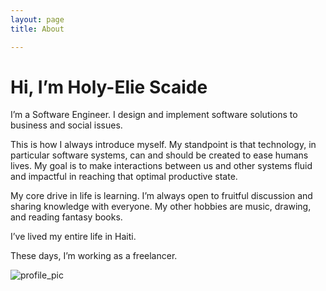 ```yaml
---
layout: page
title: About

---
```


# Hi, I’m Holy-Elie Scaide

I’m a Software Engineer. I design and implement software solutions to business and social issues.

This is how I always introduce myself. My standpoint is that technology, in particular software systems, can and should be created to ease humans lives. My goal is to make interactions between us and other systems fluid and impactful in reaching that optimal productive state.

My core drive in life is learning. I’m always open to fruitful discussion and sharing knowledge with everyone. My other hobbies are music, drawing, and reading fantasy books.

I’ve lived my entire life in Haiti.

These days, I’m working as a freelancer.

![profile_pic](https://ik.imagekit.io/rfm6ts5bjio/DSC06505_TJ32aKfj3.jpeg?updatedAt=1641337076549&tr=w-1984,h-1215,fo-custom,cm-extract)
